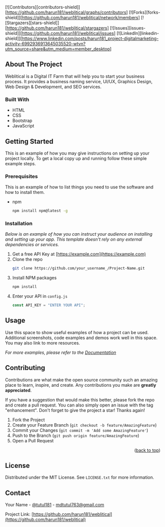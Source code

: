 [![Contributors][contributors-shield]][https://github.com/harun181/weblitical/graphs/contributors]
[![Forks][forks-shield]][https://github.com/harun181/weblitical/network/members]
[![Stargazers][stars-shield]][https://github.com/harun181/weblitical/stargazers]
[![Issues][issues-shield]][https://github.com/harun181/weblitical/issues]
[![LinkedIn][linkedin-shield]][https://www.linkedin.com/posts/harun181_project-digitalmarketing-activity-6992936913645035520-wtvn?utm_source=share&utm_medium=member_desktop]

<!-- ABOUT THE PROJECT -->

## About The Project

Weblitical is a Digital IT Farm that will help you to start your business process. It provides a business naming service, UI/UX, Graphics Design, Web Design & Development, and SEO services.

### Built With

- HTML
- CSS
- Bootstrap
- JavaScript

<!-- GETTING STARTED -->

## Getting Started

This is an example of how you may give instructions on setting up your project locally.
To get a local copy up and running follow these simple example steps.

### Prerequisites

This is an example of how to list things you need to use the software and how to install them.

- npm
  ```sh
  npm install npm@latest -g
  ```

### Installation

_Below is an example of how you can instruct your audience on installing and setting up your app. This template doesn't rely on any external dependencies or services._

1. Get a free API Key at [https://example.com](https://example.com)
2. Clone the repo
   ```sh
   git clone https://github.com/your_username_/Project-Name.git
   ```
3. Install NPM packages
   ```sh
   npm install
   ```
4. Enter your API in `config.js`
   ```js
   const API_KEY = "ENTER YOUR API";
   ```

<!-- USAGE EXAMPLES -->

## Usage

Use this space to show useful examples of how a project can be used. Additional screenshots, code examples and demos work well in this space. You may also link to more resources.

_For more examples, please refer to the [Documentation](https://example.com)_

<!-- CONTRIBUTING -->

## Contributing

Contributions are what make the open source community such an amazing place to learn, inspire, and create. Any contributions you make are **greatly appreciated**.

If you have a suggestion that would make this better, please fork the repo and create a pull request. You can also simply open an issue with the tag "enhancement".
Don't forget to give the project a star! Thanks again!

1. Fork the Project
2. Create your Feature Branch (`git checkout -b feature/AmazingFeature`)
3. Commit your Changes (`git commit -m 'Add some AmazingFeature'`)
4. Push to the Branch (`git push origin feature/AmazingFeature`)
5. Open a Pull Request

<p align="right">(<a href="#readme-top">back to top</a>)</p>

<!-- LICENSE -->

## License

Distributed under the MIT License. See `LICENSE.txt` for more information.

<!-- CONTACT -->

## Contact

Your Name - [@tutul181](https://twitter.com/tutul181) - mdtutul763@gmail.com

Project Link: [https://github.com/harun181/weblitical](https://github.com/harun181/weblitical)
